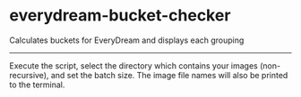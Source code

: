# everydream-bucket-checker
Calculates buckets for EveryDream and displays each grouping

---

Execute the script, select the directory which contains your images (non-recursive), and set the batch size. The image file names will also be printed to the terminal.

